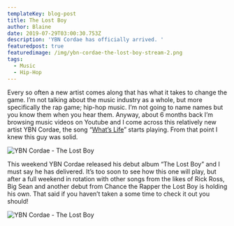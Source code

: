 ```yaml
---
templateKey: blog-post
title: The Lost Boy
author: Blaine
date: 2019-07-29T03:00:30.753Z
description: 'YBN Cordae has officially arrived. '
featuredpost: true
featuredimage: /img/ybn-cordae-the-lost-boy-stream-2.png
tags:
  - Music
  - Hip-Hop
---
```

Every so often a new artist comes along that has what it takes to change the game. I’m not talking about the music industry as a whole, but more specifically the rap game; hip-hop music. I’m not going to name names but you know them when you hear them. Anyway, about 6 months back I’m browsing music videos on Youtube and I come across this relatively new artist YBN Cordae, the song “[What’s Life](https://genius.com/Ybn-cordae-whats-life-lyrics)” starts playing. From that point I knew this guy was solid. 

![YBN Cordae - The Lost Boy](/img/ybn-cordae-the-lost-boy-stream.png "YBN Cordae - The Lost Boy")

This weekend YBN Cordae released his debut album “The Lost Boy” and I must say he has delivered. It’s too soon to see how this one will play, but after a full weekend in rotation with other songs from the likes of Rick Ross, Big Sean and another debut from Chance the Rapper the Lost Boy is holding his own. That said if you haven’t taken a some time to check it out you should! 

![YBN Cordae - The Lost Boy](/img/ybn-cordae-lost-boy.jpg "YBN Cordae - The Lost Boy")
